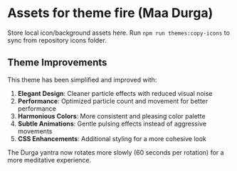 # Assets for theme fire (Maa Durga)

Store local icon/background assets here. Run `npm run themes:copy-icons` to sync from repository icons folder.

## Theme Improvements

This theme has been simplified and improved with:

1. **Elegant Design**: Cleaner particle effects with reduced visual noise
2. **Performance**: Optimized particle count and movement for better performance
3. **Harmonious Colors**: More consistent and pleasing color palette
4. **Subtle Animations**: Gentle pulsing effects instead of aggressive movements
5. **CSS Enhancements**: Additional styling for a more cohesive look

The Durga yantra now rotates more slowly (60 seconds per rotation) for a more meditative experience.